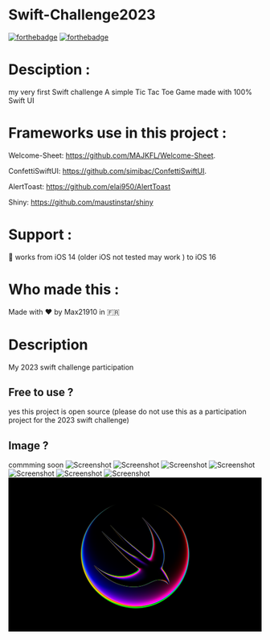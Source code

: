 # Swift-Challenge2023

[![forthebadge](https://forthebadge.com/images/badges/built-with-love.svg)](https://forthebadge.com)
[![forthebadge](https://forthebadge.com/images/badges/made-with-swift.svg)](https://forthebadge.com)
# Desciption :
my very first Swift challenge 
A simple Tic Tac Toe Game made with 100% Swift UI 

# Frameworks use in this project :


Welcome-Sheet: https://github.com/MAJKFL/Welcome-Sheet. 


ConfettiSwiftUI: https://github.com/simibac/ConfettiSwiftUI. 


AlertToast: https://github.com/elai950/AlertToast


Shiny: https://github.com/maustinstar/shiny


# Support :
📱 works from iOS 14 (older iOS not tested may work ) to iOS 16 


# Who made this :
Made with ❤️ by Max21910 in 🇫🇷


# Description
My 2023 swift challenge participation


## Free to use ?
yes this project is open source (please do not use this as a participation project for the 2023 swift challenge)
## Image ?
commming soon 
![Screenshot](img/1.png)
![Screenshot](img/2.png)
![Screenshot](img/3.png)
![Screenshot](img/4.png)
![Screenshot](img/5.png)
![Screenshot](img/6.png)
![Screenshot](img/7.png)
![Screenshot](img/banner.png)
